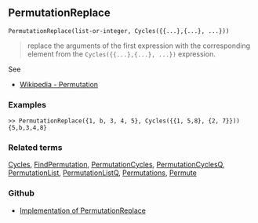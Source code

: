 ## PermutationReplace

```
PermutationReplace(list-or-integer, Cycles({{...},{...}, ...}))
```

> replace the arguments of the first expression with the corresponding element from the `Cycles({{...},{...}, ...})` expression.
 
See 
* [Wikipedia - Permutation](https://en.wikipedia.org/wiki/Permutation)
	 
### Examples

```
>> PermutationReplace({1, b, 3, 4, 5}, Cycles({{1, 5,8}, {2, 7}}))
{5,b,3,4,8}
```

### Related terms 
[Cycles](Cycles.md), [FindPermutation](FindPermutation.md), [PermutationCycles](PermutationCycles.md), [PermutationCyclesQ](PermutationCyclesQ.md), [PermutationList](PermutationList.md), [PermutationListQ](PermutationListQ.md), [Permutations](Permutations.md), [Permute](Permute.md)

### Github

* [Implementation of PermutationReplace](https://github.com/axkr/symja_android_library/blob/master/symja_android_library/matheclipse-core/src/main/java/org/matheclipse/core/builtin/Combinatoric.java#L1973) 
